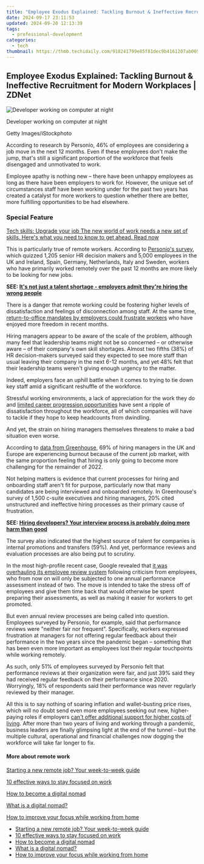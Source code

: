 ```yaml
---
title: "Employee Exodus Explained: Tackling Burnout & Ineffective Recruitment for Modern Workplaces | ZDNet"
date: 2024-09-17 23:11:53
updated: 2024-09-20 12:13:39
tags:
  - professional-development
categories:
  - tech
thumbnail: https://thmb.techidaily.com/918241799e85f81dec9b4161207ab0693452bcd53dc379a61f25b9401249f9af.jpg
---
```


## Employee Exodus Explained: Tackling Burnout & Ineffective Recruitment for Modern Workplaces | ZDNet

![Developer working on computer at night](https://www.zdnet.com/a/img/resize/bc330eb743e5e9d14de7aea9b70457734f580be8/2020/12/09/c37b5cc4-77e6-46a8-a860-19af6e891a55/computeruseristock-1158269371a.jpg?auto=webp&width=1280)

Developer working on computer at night

Getty Images/iStockphoto

According to research by Personio, 46% of employees are considering a job move in the next 12 months. Even if these employees don't make the jump, that's still a significant proportion of the workforce that feels disengaged and unmotivated to work.

Employee apathy is nothing new – there have been unhappy employees as long as there have been employers to work for. However, the unique set of circumstances staff have been working under for the past two years has created a catalyst for more workers to question whether there are better, more fulfilling opportunities to be had elsewhere.

### Special Feature

[Tech skills: Upgrade your job The new world of work needs a new set of skills. Here's what you need to know to get ahead.  Read now](https://www.zdnet.com/topic/tech-skills-upgrade-your-job/)

This is particularly true of remote workers. According to [Personio's survey](https://www.personio.com/wp-content/uploads/2022/03/HRStudy%5F2022%5FEN.pdf), which quizzed 1,205 senior HR decision makers and 5,000 employees in the UK and Ireland, Spain, Germany, Netherlands, Italy and Sweden, workers who have primarily worked remotely over the past 12 months are more likely to be looking for new jobs.

**SEE: [It's not just a talent shortage - employers admit they're hiring the wrong people](https://www.zdnet.com/article/its-not-just-a-talent-shortage-employers-admit-theyre-hiring-the-wrong-people/)**

There is a danger that remote working could be fostering higher levels of dissatisfaction and feelings of disconnection among staff. At the same time, [return-to-office mandates by employers could frustrate workers](https://www.zdnet.com/article/want-people-back-in-the-office-youll-have-to-pay-us-more-say-staff/) who have enjoyed more freedom in recent months.

Hiring managers appear to be aware of the scale of the problem, although many feel that leadership teams might not be so concerned – or otherwise aware – of their company's own skill shortages. Almost two fifths (38%) of HR decision-makers surveyed said they expected to see more staff than usual leaving their company in the next 6-12 months, and yet 48% felt that their leadership teams weren't giving enough urgency to the matter. 

Indeed, employers face an uphill battle when it comes to trying to tie down key staff amid a significant reshuffle of the workforce.

Stressful working environments, a lack of appreciation for the work they do and [limited career progression opportunities](https://www.zdnet.com/article/software-developers-this-is-what-our-dream-job-looks-like/) have sent a ripple of dissatisfaction throughout the workforce, all of which companies will have to tackle if they hope to keep headcounts from dwindling.

And yet, the strain on hiring managers themselves threatens to make a bad situation even worse.

According to [data from Greenhouse](https://www.greenhouse.io/blog/new-data-reveals-how-hiring-managers-are-coping-with-new-hiring-challenges?utm%5Fmedium=public-relations), 69% of hiring managers in the UK and Europe are experiencing burnout because of the current job market, with the same proportion feeling that hiring is only going to become more challenging for the remainder of 2022.

Not helping matters is evidence that current processes for hiring and onboarding staff aren't fit for purpose, particularly now that many candidates are being interviewed and onboarded remotely. In Greenhouse's survey of 1,500 c-suite executives and hiring managers, 20% cited unstructured and ineffective hiring processes as their primary cause of frustration.

**SEE: [Hiring developers? Your interview process is probably doing more harm than good](https://www.zdnet.com/article/hiring-developers-your-interview-process-is-probably-doing-more-harm-than-good/)**

The survey also indicated that the highest source of talent for companies is internal promotions and transfers (59%). And yet, performance reviews and evaluation processes are also being put to scrutiny.

In the most high-profile recent case, Google revealed that [it was overhauling its employee review system](https://www.cnet.com/tech/google-revamps-employee-review-system-following-criticism/) following criticism from employees, who from now on will only be subjected to one annual performance assessment instead of two. The move is intended to take the stress off of employees and give them time back that would otherwise be spent preparing their assessments, as well as making it easier for workers to get promoted. 

But even annual review processes are being called into question. Employees surveyed by Personio, for example, said that performance reviews were "neither fair nor frequent". Specifically, workers expressed frustration at managers for not offering regular feedback about their performance in the two years since the pandemic began – something that has been even more important as employees lost their regular touchpoints while working remotely.

As such, only 51% of employees surveyed by Personio felt that performance reviews at their organization were fair, and just 39% said they had received regular feedback on their performance since 2020\. Worryingly, 18% of respondents said their performance was never regularly reviewed by their manager.

All this is to say nothing of soaring inflation and wallet-busting price rises, which will no doubt send even more employees seeking out new, higher-paying roles if employers [can't offer additional support for higher costs of living](https://www.zdnet.com/article/want-people-back-in-the-office-youll-have-to-pay-us-more-say-staff/). After more than two years of living and working through a pandemic, business leaders are finally glimpsing light at the end of the tunnel – but the multiple cultural, operational and financial challenges now dogging the workforce will take far longer to fix.

#### More about remote work

[Starting a new remote job? Your week-to-week guide](https://www.zdnet.com/article/starting-a-new-job-guide/ "Starting a new remote job? Your week-to-week guide")

[10 effective ways to stay focused on work](https://www.zdnet.com/article/how-to-improve-your-focus-at-work/ "10 effective ways to stay focused on work")

[How to become a digital nomad](https://www.zdnet.com/article/how-to-become-a-digital-nomad/ "How to become a digital nomad")

[What is a digital nomad?](https://www.zdnet.com/article/digital-nomad-jobs/ "What is a digital nomad?")

[How to improve your focus while working from home](https://www.zdnet.com/article/improve-focus-while-you-work-from-home/ "How to improve your focus while working from home")

* [Starting a new remote job? Your week-to-week guide](https://www.zdnet.com/article/starting-a-new-job-guide/ "Starting a new remote job? Your week-to-week guide")
* [10 effective ways to stay focused on work](https://www.zdnet.com/article/how-to-improve-your-focus-at-work/ "10 effective ways to stay focused on work")
* [How to become a digital nomad](https://www.zdnet.com/article/how-to-become-a-digital-nomad/ "How to become a digital nomad")
* [What is a digital nomad?](https://www.zdnet.com/article/digital-nomad-jobs/ "What is a digital nomad?")
* [How to improve your focus while working from home](https://www.zdnet.com/article/improve-focus-while-you-work-from-home/ "How to improve your focus while working from home")

<ins class="adsbygoogle"
     style="display:block"
     data-ad-format="autorelaxed"
     data-ad-client="ca-pub-7571918770474297"
     data-ad-slot="1223367746"></ins>



<ins class="adsbygoogle"
     style="display:block"
     data-ad-client="ca-pub-7571918770474297"
     data-ad-slot="8358498916"
     data-ad-format="auto"
     data-full-width-responsive="true"></ins>

